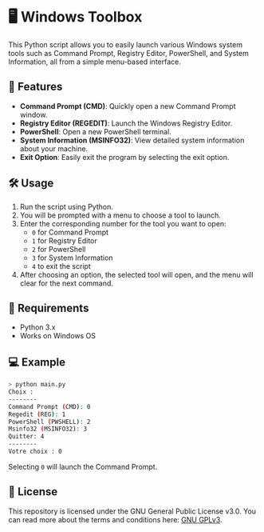 # 🖥️ Windows Toolbox

This Python script allows you to easily launch various Windows system tools such as Command Prompt, Registry Editor, PowerShell, and System Information, all from a simple menu-based interface. 

## 🚀 Features
- **Command Prompt (CMD)**: Quickly open a new Command Prompt window.
- **Registry Editor (REGEDIT)**: Launch the Windows Registry Editor.
- **PowerShell**: Open a new PowerShell terminal.
- **System Information (MSINFO32)**: View detailed system information about your machine.
- **Exit Option**: Easily exit the program by selecting the exit option.

## 🛠️ Usage
1. Run the script using Python.
2. You will be prompted with a menu to choose a tool to launch.
3. Enter the corresponding number for the tool you want to open:
   - `0` for Command Prompt
   - `1` for Registry Editor
   - `2` for PowerShell
   - `3` for System Information
   - `4` to exit the script
4. After choosing an option, the selected tool will open, and the menu will clear for the next command.

## 📄 Requirements
- Python 3.x
- Works on Windows OS

## 💻 Example
```bash
> python main.py
Choix :
--------
Command Prompt (CMD): 0
Regedit (REG): 1
PowerShell (PWSHELL): 2
Msinfo32 (MSINFO32): 3
Quitter: 4
--------
Votre choix : 0
```
Selecting `0` will launch the Command Prompt.

## 📄 License
This repository is licensed under the GNU General Public License v3.0. You can read more about the terms and conditions here: [GNU GPLv3](https://www.gnu.org/licenses/gpl-3.0.en.html).
